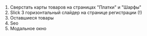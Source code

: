 1) Сверстать карты товаров на страницах "Платки" и "Шарфы"
3) Slick 3 горизонтальный слайдер на странице регистрации (!)
4) Оставшиеся товары 
5) Seo
6) Модальное окно